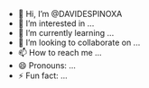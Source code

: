 - 👋 Hi, I’m @DAVIDESPINOXA
- 👀 I’m interested in ...
- 🌱 I’m currently learning ...
- 💞️ I’m looking to collaborate on ...
- 📫 How to reach me ...
- 😄 Pronouns: ...
- ⚡ Fun fact: ...

<!---
DAVIDESPINOXA/DAVIDESPINOXA is a ✨ special ✨ repository because its `README.md` (this file) appears on your GitHub profile.
You can click the Preview link to take a look at your changes.
--->
